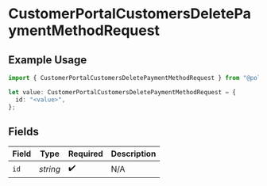 # CustomerPortalCustomersDeletePaymentMethodRequest

## Example Usage

```typescript
import { CustomerPortalCustomersDeletePaymentMethodRequest } from "@polar-sh/sdk/models/operations/customerportalcustomersdeletepaymentmethod.js";

let value: CustomerPortalCustomersDeletePaymentMethodRequest = {
  id: "<value>",
};
```

## Fields

| Field              | Type               | Required           | Description        |
| ------------------ | ------------------ | ------------------ | ------------------ |
| `id`               | *string*           | :heavy_check_mark: | N/A                |